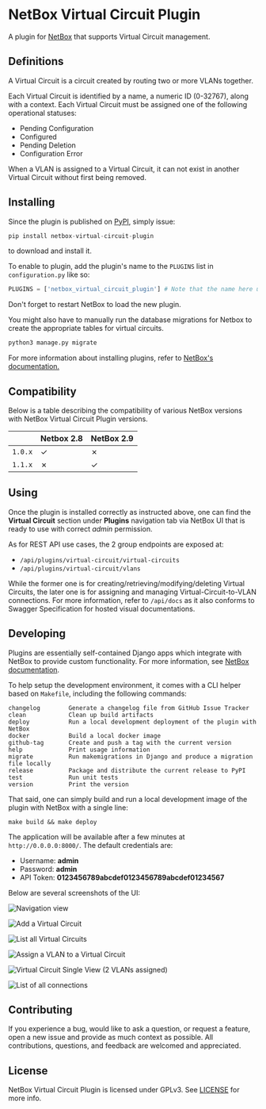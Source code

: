 # NetBox Virtual Circuit Plugin

A plugin for [NetBox](https://github.com/netbox-community/netbox) that supports
Virtual Circuit management.

## Definitions

A Virtual Circuit is a circuit created by routing two or more VLANs together.

Each Virtual Circuit is identified by a name, a numeric ID (0-32767), along with
a context. Each Virtual Circuit must be assigned one of the following operational
statuses:
- Pending Configuration
- Configured
- Pending Deletion
- Configuration Error

When a VLAN is assigned to a Virtual Circuit, it can not exist in another Virtual
Circuit without first being removed.

## Installing

Since the plugin is published on
[PyPI](https://pypi.org/project/netbox-virtual-circuit-plugin/), simply issue:
```python
pip install netbox-virtual-circuit-plugin
```
to download and install it.

To enable to plugin, add the plugin's name to the `PLUGINS` list in
`configuration.py` like so:
```python
PLUGINS = ['netbox_virtual_circuit_plugin'] # Note that the name here use underscore, not hyphen.
```

Don't forget to restart NetBox to load the new plugin.

You might also have to manually run the database migrations for Netbox to create the appropriate tables for virtual circuits.
```bash
python3 manage.py migrate
```

For more information about installing plugins, refer to [NetBox's documentation.](https://netbox.readthedocs.io/en/stable/plugins/)

## Compatibility

Below is a table describing the compatibility of various NetBox versions with NetBox Virtual Circuit Plugin versions.

|         | Netbox 2.8 | NetBox 2.9 |
| ------- | ---------- | ---------- |
| `1.0.x` | ✓          | ✗          |
| `1.1.x` | ✗          | ✓          |

## Using

Once the plugin is installed correctly as instructed above, one can find the
**Virtual Circuit** section under **Plugins** navigation tab via NetBox UI
that is ready to use with correct *admin* permission.

As for REST API use cases, the 2 group endpoints are exposed at:
- `/api/plugins/virtual-circuit/virtual-circuits`
- `/api/plugins/virtual-circuit/vlans`

While the former one is for creating/retrieving/modifying/deleting Virtual
Circuits, the later one is for assigning and managing Virtual-Circuit-to-VLAN
connections. For more information, refer to `/api/docs` as it also conforms
to Swagger Specification for hosted visual documentations.

## Developing

Plugins are essentially self-contained Django apps which integrate with NetBox
to provide custom functionality. For more information, see [NetBox
documentation](https://netbox.readthedocs.io/en/stable/plugins/development/).

To help setup the development environment, it comes with a CLI helper
based on `Makefile`, including the following commands:
```
changelog        Generate a changelog file from GitHub Issue Tracker
clean            Clean up build artifacts
deploy           Run a local development deployment of the plugin with NetBox
docker           Build a local docker image
github-tag       Create and push a tag with the current version
help             Print usage information
migrate          Run makemigrations in Django and produce a migration file locally
release          Package and distribute the current release to PyPI
test             Run unit tests
version          Print the version
```

That said, one can simply build and run a local development image of the plugin
with NetBox with a single line:
```
make build && make deploy
```

The application will be available after a few minutes at
`http://0.0.0.0:8000/`. The default credentials are:
- Username: **admin**
- Password: **admin**
- API Token: **0123456789abcdef0123456789abcdef01234567**

Below are several screenshots of the UI:

![Navigation view](docs/images/1_navigation.png)

![Add a Virtual Circuit](docs/images/2_add.png)

![List all Virtual Circuits](docs/images/3_list.png)

![Assign a VLAN to a Virtual Circuit](docs/images/4_assign_vlan.png)

![Virtual Circuit Single View (2 VLANs assigned)](docs/images/5_assigned_vlans.png)

![List of all connections](docs/images/6_connections.png)

## Contributing

If you experience a bug, would like to ask a question, or request a feature,
open a new issue and provide as much context as possible. All contributions,
questions, and feedback are welcomed and appreciated.

## License

NetBox Virtual Circuit Plugin is licensed under GPLv3. See [LICENSE](LICENSE)
for more info.
